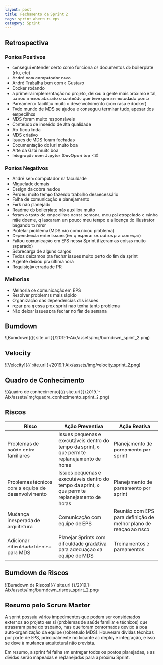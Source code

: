 ```yaml
---
layout: post
title: Fechamento da Sprint 2
tags: sprint abertura eps
category: Sprint
---
```


## Retrospectiva

### Pontos Positivos

- consegui entender certo como funciona os documentos do boilerplate (nlu, etc)
- André com computador novo
- André Trabalha bem com o Gustavo
- Docker rodando
- a primeira implementação no projeto, deixou a gente mais próximo e tal, tornou menos abstrato o conteúdo que teve que ser estudado ponto
- Pareamento facilitou muito o desenvolvimento (com rasa e docker)
- Todo mundo de MDS se ajudou e conseguiu terminar tudo, apesar dos empecilhos
- MDS foram muito responsáveis
- Conteúdo de inserido de alta qualidade
- Aix ficou linda
- MDS criativo
- Issues de MDS foram fechadas
- Documentação do Iuri muito boa
- Arte da Gabi muito boa
- Integração com Jupyter (DevOps é top <3)


### Pontos Negativos

- André sem computador na faculdade
- Miguelado demais
- Design da cobra mudou
- Perdeu muito tempo fazendo trabalho desnecessário
- Falha de comunicação e planejamento
- Fork não planejado
- Readme do boilerplate não auxiliou muito
- foram o tanto de empecilhos nessa semana, meu pai atropelado e minha mãe doente, q lascaram um pouco meu tempo e a licença do illustrator bugando tb rsrsr
- Protelar problema (MDS não comunicou problema)
- Dependencia entre issues (ter q esperar os outros pra começar)
- Faltou comunicação em EPS nessa Sprint (fizeram as coisas muito separado)
- Sobrecarga de alguns cargos
- Todos deixamos pra fechar issues muito perto do fim da sprint
- A gente deixou pra última hora
- Requisição errada de PR


### Melhorias

- Melhoria de comunicação em EPS
- Resolver problemas mais rápido
- Organização das dependencias das issues
- rezar pra q essa prox sprint nao tenha tanto problema
- Não deixar issues pra fechar no fim de semana


## Burndown

![Burndown]({{ site.url }}/2019.1-Aix/assets/img/burndown_sprint_2.png)

## Velocity

![Velocity]({{ site.url }}/2019.1-Aix/assets/img/velocity_sprint_2.png)

## Quadro de Conhecimento

![Quadro de conhecimento]({{ site.url }}/2019.1-Aix/assets/img/quadro_conhecimento_sprint_2.png)

## Riscos

| Risco  | Ação Preventiva  | Ação Reativa  |
|---|---|---|
| Problemas de saúde entre familiares  |Issues pequenas e executáveis dentro do tempo da sprint, o que permite replanejamento de horas   |Planejamento de pareamento por sprint   |
| Problemas técnicos com  a equipe de desenvolvimento  |Issues pequenas e executáveis dentro do tempo da sprint, o que permite replanejamento de horas   |Planejamento de pareamento por sprint  |
|Mudança inesperada de arquitetura   |Comunicação com equipe de EPS   |Reunião com EPS para definição de melhor plano de reação ao risco   |
| Adicionar dificuldade técnica para MDS  | Planejar Sprints com dificuldade gradativa para adequação da equipe de MDS   | Treinamentos e pareamentos  |

## Burndown de Riscos

![Burndown de Riscos]({{ site.url }}/2019.1-Aix/assets/img/burndown_riscos_sprint_2.png)

## Resumo pelo Scrum Master

A sprint possuiu vários impedimentos que podem ser considerados externos ao projeto em si (problemas de saúde familiar e técnicos) que atrasaram parte do trabalho, mas que foram contornados devido à boa auto-organização da equipe (sobretudo MDS). Houveram dívidas técnicas por parte de EPS, principalmente no tocante ao deploy e integração, e isso se deve à mudança arquitetural não prevista.

Em resumo, a sprint foi falha em entregar todos os pontos planejadas, e as dívidas serão mapeadas e replanejadas para a próxima Sprint.